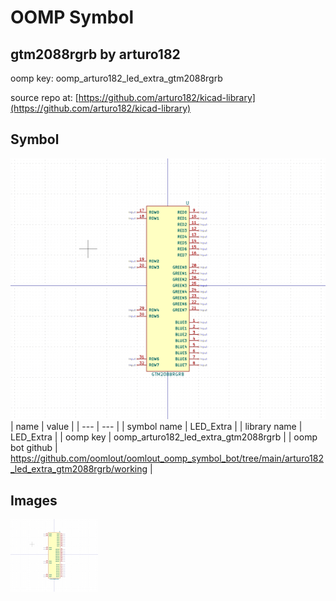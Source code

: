 # OOMP Symbol  
## gtm2088rgrb  by arturo182  
  
oomp key: oomp_arturo182_led_extra_gtm2088rgrb  
  
source repo at: [https://github.com/arturo182/kicad-library](https://github.com/arturo182/kicad-library)  
## Symbol  
  
[![working.png](working_600.png)](working.png)  
| name | value | 
| --- | --- | 
| symbol name | LED_Extra | 
| library name | LED_Extra | 
| oomp key | oomp_arturo182_led_extra_gtm2088rgrb | 
| oomp bot github | https://github.com/oomlout/oomlout_oomp_symbol_bot/tree/main/arturo182_led_extra_gtm2088rgrb/working | 
## Images  
  
[![working.png](working_140.png)](working.png)  
